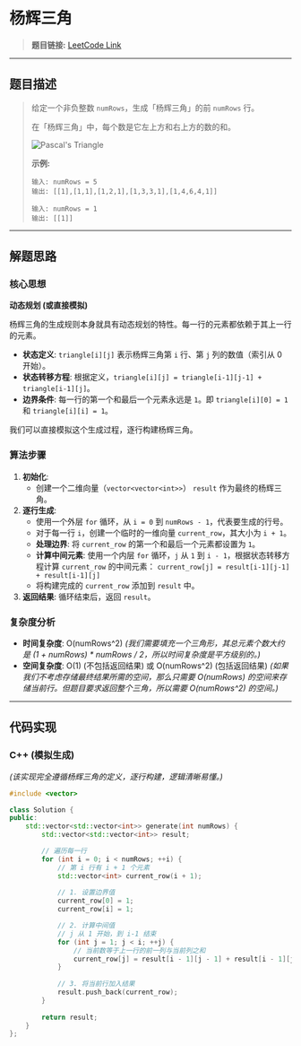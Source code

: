 # 杨辉三角

> **题目链接:** [LeetCode Link](https://leetcode.cn/problems/pascals-triangle/)

---

## 题目描述

> 给定一个非负整数 `numRows`，生成「杨辉三角」的前 `numRows` 行。
>
> 在「杨辉三角」中，每个数是它左上方和右上方的数的和。
>
> ![Pascal's Triangle](https://upload.wikimedia.org/wikipedia/commons/0/0d/PascalTriangleAnimated2.gif)
>
> **示例:**
> ```
> 输入: numRows = 5
> 输出: [[1],[1,1],[1,2,1],[1,3,3,1],[1,4,6,4,1]]
> ```
>
> ```
> 输入: numRows = 1
> 输出: [[1]]
> ```

---

## 解题思路

### 核心思想
**动态规划 (或直接模拟)**

杨辉三角的生成规则本身就具有动态规划的特性。每一行的元素都依赖于其上一行的元素。
-   **状态定义**: `triangle[i][j]` 表示杨辉三角第 `i` 行、第 `j` 列的数值（索引从 0 开始）。
-   **状态转移方程**: 根据定义，`triangle[i][j] = triangle[i-1][j-1] + triangle[i-1][j]`。
-   **边界条件**: 每一行的第一个和最后一个元素永远是 `1`。即 `triangle[i][0] = 1` 和 `triangle[i][i] = 1`。

我们可以直接模拟这个生成过程，逐行构建杨辉三角。

### 算法步骤
1.  **初始化**:
    *   创建一个二维向量（`vector<vector<int>>`） `result` 作为最终的杨辉三角。
2.  **逐行生成**:
    *   使用一个外层 `for` 循环，从 `i = 0` 到 `numRows - 1`，代表要生成的行号。
    *   对于每一行 `i`，创建一个临时的一维向量 `current_row`，其大小为 `i + 1`。
    *   **处理边界**: 将 `current_row` 的第一个和最后一个元素都设置为 `1`。
    *   **计算中间元素**: 使用一个内层 `for` 循环，`j` 从 `1` 到 `i - 1`，根据状态转移方程计算 `current_row` 的中间元素：
        `current_row[j] = result[i-1][j-1] + result[i-1][j]`
    *   将构建完成的 `current_row` 添加到 `result` 中。
3.  **返回结果**: 循环结束后，返回 `result`。

### 复杂度分析
- **时间复杂度**: O(numRows^2)
  *(我们需要填充一个三角形，其总元素个数大约是 (1 + numRows) * numRows / 2，所以时间复杂度是平方级别的。)*
- **空间复杂度**: O(1) (不包括返回结果) 或 O(numRows^2) (包括返回结果)
  *(如果我们不考虑存储最终结果所需的空间，那么只需要 O(numRows) 的空间来存储当前行。但题目要求返回整个三角，所以需要 O(numRows^2) 的空间。)*

---

## 代码实现

### C++ (模拟生成)
*(该实现完全遵循杨辉三角的定义，逐行构建，逻辑清晰易懂。)*
```cpp
#include <vector>

class Solution {
public:
    std::vector<std::vector<int>> generate(int numRows) {
        std::vector<std::vector<int>> result;

        // 遍历每一行
        for (int i = 0; i < numRows; ++i) {
            // 第 i 行有 i + 1 个元素
            std::vector<int> current_row(i + 1);
            
            // 1. 设置边界值
            current_row[0] = 1;
            current_row[i] = 1;

            // 2. 计算中间值
            // j 从 1 开始，到 i-1 结束
            for (int j = 1; j < i; ++j) {
                // 当前数等于上一行的前一列与当前列之和
                current_row[j] = result[i - 1][j - 1] + result[i - 1][j];
            }
            
            // 3. 将当前行加入结果
            result.push_back(current_row);
        }
        
        return result;
    }
};
```